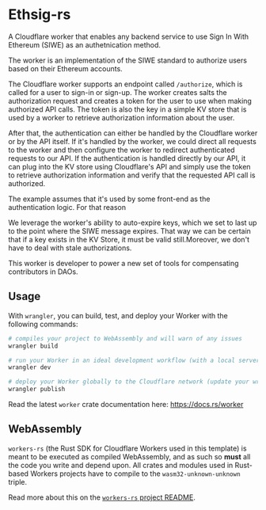 # Ethsig-rs

A Cloudflare worker that enables any backend service to use Sign In With Ethereum (SIWE) as an authetnication method.

The worker is an implementation of the SIWE standard to authorize users based on their Ethereum accounts.

The Cloudflare worker supports an endpoint called `/authorize`, which is called for a user to sign-in or sign-up. The worker creates salts the authorization request and creates a token for the user to use when making authorized API calls. The token is also the key in a simple KV store that is used by a worker to retrieve authorization information about the user.

After that, the authentication can either be handled by the Cloudflare worker or by the API itself. If it's handled by the worker, we could direct all requests to the worker and then configure the worker to redirect authenticated requests to our API. If the authentication is handled directly by our API, it can plug into the KV store using Cloudflare's API and simply use the token to retrieve authorization information and verify that the requested API call is authorized.

The example assumes that it's used by some front-end as the authentication logic. For that reason

We leverage the worker's ability to auto-expire keys, which we set to last up to the point where the SIWE message expires. That way we can be certain that if a key exists in the KV Store, it must be valid still.Moreover, we don't have to deal with stale authorizations.

This worker is developer to power a new set of tools for compensating contributors in DAOs.

## Usage

With `wrangler`, you can build, test, and deploy your Worker with the following commands:

```bash
# compiles your project to WebAssembly and will warn of any issues
wrangler build

# run your Worker in an ideal development workflow (with a local server, file watcher & more)
wrangler dev

# deploy your Worker globally to the Cloudflare network (update your wrangler.toml file for configuration)
wrangler publish
```

Read the latest `worker` crate documentation here: https://docs.rs/worker

## WebAssembly

`workers-rs` (the Rust SDK for Cloudflare Workers used in this template) is meant to be executed as
compiled WebAssembly, and as such so **must** all the code you write and depend upon. All crates and
modules used in Rust-based Workers projects have to compile to the `wasm32-unknown-unknown` triple.

Read more about this on the [`workers-rs` project README](https://github.com/cloudflare/workers-rs).

